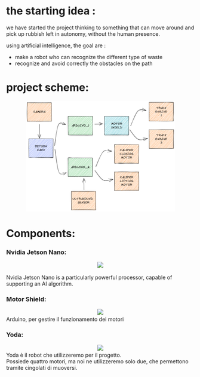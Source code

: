 # the starting idea : 

we have started the project thinking to something that can move around and pick up rubbish left in autonomy, without the human presence.

using artificial intelligence, the goal are : 
- make a robot who can recognize the different type of waste
- recognize and avoid correctly the obstacles on the path

# project scheme:

<div align="center">
    <img src="immagini_readme/component scheme.png" width="400">
</div>

# Components:

### Nvidia Jetson Nano:
<div align="center">
     <img src="immagini_readme/jetson_nano_scatola.jpg" width="300">
</div>

Nvidia Jetson Nano is a particularly powerful processor, capable of supporting an AI algorithm.


### Motor Shield:
<div align="center">
  <img src="immagini_readme/motor_shield.jpg" width="300">
</div>
<div>
    Arduino, per gestire il funzionamento dei motori       
</div>

### Yoda:
<div align="center">
    <img src="immagini_readme/robot.jpg" width="300">
</div>
<div>
    Yoda è il robot che utilizzeremo per il progetto. <br>
    Possiede quattro motori, ma noi ne utilizzeremo solo due, che permettono tramite cingolati di muoversi.
</div>
 
